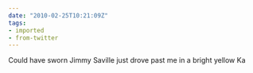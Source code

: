 ```yaml
---
date: "2010-02-25T10:21:09Z"
tags:
- imported
- from-twitter
---
```

Could have sworn Jimmy Saville just drove past me in a bright yellow Ka
